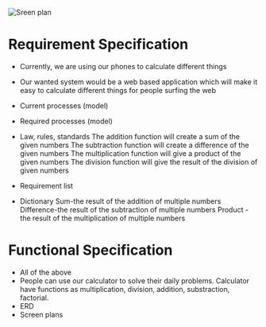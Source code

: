 ![Sreen plan](https://user-images.githubusercontent.com/76019638/133080868-afcdfb5a-fe6e-46fb-8162-1e939046b30c.png)
# Requirement Specification

- Currently, we are using our phones to calculate different things
- Our wanted system would be a web based application which will make it easy to calculate different things for people surfing the web
- Current processes (model)
- Required processes (model)
- Law, rules, standards
    The addition function will create a sum of the given numbers
    The subtraction function will create a difference of the given numbers
    The multiplication function will give a product of the given numbers
    The division function will give the result of the division of given numbers
- Requirement list


- Dictionary
    Sum-the result of the addition of multiple numbers
    Difference-the result of the subtraction of multiple numbers
    Product - the result of the multiplication of multiple numbers

# Functional Specification

- All of the above
- People can use our calculator to solve their daily problems. Calculator have functions as multiplication, division, addition, substraction, factorial.
- ERD
- Screen plans

